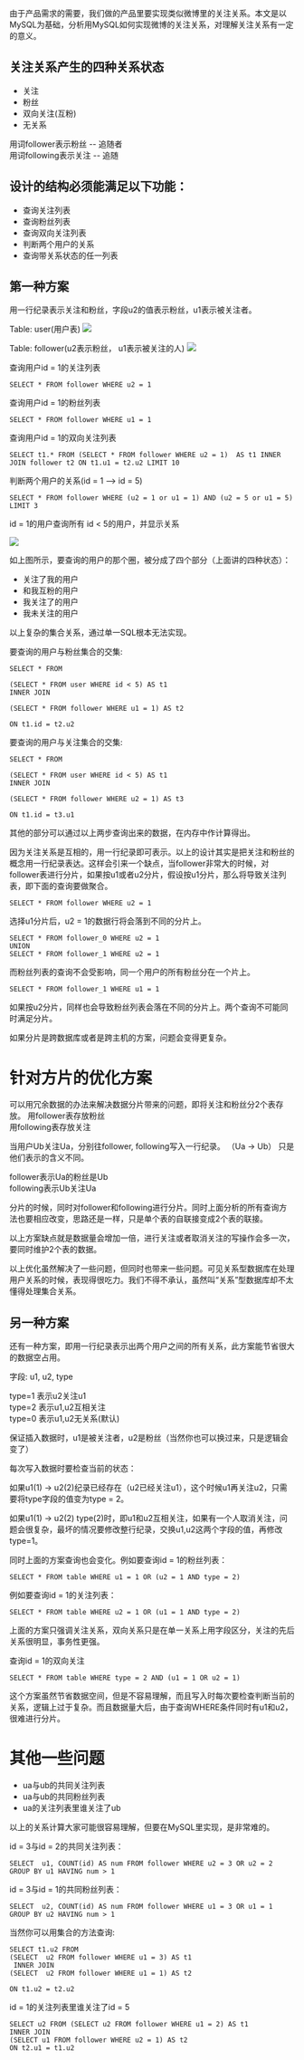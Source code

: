 <!--
author: jockchou
date: 2015-07-23
title: 用MySQL实现微博关注关系的方案分析
tags: MySQL, 微博，关注关系
category: MySQL数据库
status: publish
summary: 由于产品需求的需要，我们做的产品里要实现类似微博里的关注关系。本文是以MySQL为基础，分析用MySQL如何实现微博的关注关系，对理解关注关系有一定的意义。
-->

由于产品需求的需要，我们做的产品里要实现类似微博里的关注关系。本文是以MySQL为基础，分析用MySQL如何实现微博的关注关系，对理解关注关系有一定的意义。

## 关注关系产生的四种关系状态 ##

- 关注
- 粉丝
- 双向关注(互粉)
- 无关系

用词follower表示粉丝		-- 追随者  
用词following表示关注	    -- 追随  


## 设计的结构必须能满足以下功能： ## 

- 查询关注列表
- 查询粉丝列表
- 查询双向关注列表
- 判断两个用户的关系
- 查询带关系状态的任一列表

## 第一种方案 ##
用一行纪录表示关注和粉丝，字段u2的值表示粉丝，u1表示被关注者。

Table: user(用户表)
![](../img/3.png)

Table: follower(u2表示粉丝， u1表示被关注的人)
![](../img/1.png)

查询用户id = 1的关注列表

```
SELECT * FROM follower WHERE u2 = 1
```

查询用户id = 1的粉丝列表

```
SELECT * FROM follower WHERE u1 = 1
```

查询用户id = 1的双向关注列表

```
SELECT t1.* FROM (SELECT * FROM follower WHERE u2 = 1)  AS t1 INNER JOIN follower t2 ON t1.u1 = t2.u2 LIMIT 10
```

判断两个用户的关系(id = 1  --> id = 5)

```
SELECT * FROM follower WHERE (u2 = 1 or u1 = 1) AND (u2 = 5 or u1 = 5) LIMIT 3
```

id = 1的用户查询所有 id < 5的用户，并显示关系

![](../img/2.png)

如上图所示，要查询的用户的那个圈，被分成了四个部分（上面讲的四种状态）：

- 关注了我的用户
- 和我互粉的用户
- 我关注了的用户
- 我未关注的用户

以上复杂的集合关系，通过单一SQL根本无法实现。

要查询的用户与粉丝集合的交集:

```
SELECT * FROM 

(SELECT * FROM user WHERE id < 5) AS t1
INNER JOIN

(SELECT * FROM follower WHERE u1 = 1) AS t2

ON t1.id = t2.u2
```


要查询的用户与关注集合的交集:

```
SELECT * FROM 

(SELECT * FROM user WHERE id < 5) AS t1
INNER JOIN

(SELECT * FROM follower WHERE u2 = 1) AS t3

ON t1.id = t3.u1
```

其他的部分可以通过以上两步查询出来的数据，在内存中作计算得出。

因为关注关系是互相的，用一行纪录即可表示。以上的设计其实是把关注和粉丝的概念用一行纪录表达。这样会引来一个缺点，当follower非常大的时候，对follower表进行分片，如果按u1或者u2分片，假设按u1分片，那么将导致关注列表，即下面的查询要做聚合。

```
SELECT * FROM follower WHERE u2 = 1
```

选择u1分片后，u2 = 1的数据行将会落到不同的分片上。

```
SELECT * FROM follower_0 WHERE u2 = 1
UNION 
SELECT * FROM follower_1 WHERE u2 = 1
```

而粉丝列表的查询不会受影响，同一个用户的所有粉丝分在一个片上。

```
SELECT * FROM follower_1 WHERE u1 = 1
```

如果按u2分片，同样也会导致粉丝列表会落在不同的分片上。两个查询不可能同时满足分片。

如果分片是跨数据库或者是跨主机的方案，问题会变得更复杂。

# 针对方片的优化方案 #

可以用冗余数据的办法来解决数据分片带来的问题，即将关注和粉丝分2个表存放。
用follower表存放粉丝  
用following表存放关注  

当用户Ub关注Ua，分别往follower, following写入一行纪录。 （Ua -> Ub） 只是他们表示的含义不同。

follower表示Ua的粉丝是Ub  
following表示Ub关注Ua  

分片的时候，同时对follower和following进行分片。同时上面分析的所有查询方法也要相应改变，思路还是一样，只是单个表的自联接变成2个表的联接。

以上方案缺点就是数据量会增加一倍，进行关注或者取消关注的写操作会多一次，要同时维护2个表的数据。

以上优化虽然解决了一些问题，但同时也带来一些问题。可见关系型数据库在处理用户关系的时候，表现得很吃力。我们不得不承认，虽然叫“关系”型数据库却不太懂得处理集合关系。


## 另一种方案 ##


还有一种方案，即用一行纪录表示出两个用户之间的所有关系，此方案能节省很大的数据空占用。

字段: u1, u2, type

type=1 表示u2关注u1  
type=2 表示u1,u2互相关注  
type=0 表示u1,u2无关系(默认)  

保证插入数据时，u1是被关注者，u2是粉丝（当然你也可以换过来，只是逻辑会变了）

每次写入数据时要检查当前的状态：

如果u1(1) -> u2(2)纪录已经存在（u2已经关注u1），这个时候u1再关注u2，只需要将type字段的值变为type = 2。

如果u1(1) -> u2(2) type(2)时，即u1和u2互相关注，如果有一个人取消关注，问题会很复杂，最坏的情况要修改整行纪录，交换u1,u2这两个字段的值，再修改type=1。

同时上面的方案查询也会变化。例如要查询id = 1的粉丝列表：

```
SELECT * FROM table WHERE u1 = 1 OR (u2 = 1 AND type = 2)
```
例如要查询id = 1的关注列表：

```
SELECT * FROM table WHERE u2 = 1 OR (u1 = 1 AND type = 2)
```

上面的方案只强调关注关系，双向关系只是在单一关系上用字段区分，关注的先后关系很明显，事务性更强。

查询id = 1的双向关注

```
SELECT * FROM table WHERE type = 2 AND (u1 = 1 OR u2 = 1)
```

这个方案虽然节省数据空间，但是不容易理解，而且写入时每次要检查判断当前的关系，逻辑上过于复杂。而且数据量大后，由于查询WHERE条件同时有u1和u2，很难进行分片。


# 其他一些问题 #

- ua与ub的共同关注列表
- ua与ub的共同粉丝列表
- ua的关注列表里谁关注了ub

以上的关系计算大家可能很容易理解，但要在MySQL里实现，是非常难的。

id = 3与id = 2的共同关注列表：

```
SELECT  u1, COUNT(id) AS num FROM follower WHERE u2 = 3 OR u2 = 2
GROUP BY u1 HAVING num > 1
```
id = 3与id = 1的共同粉丝列表：

```
SELECT  u2, COUNT(id) AS num FROM follower WHERE u1 = 3 OR u1 = 1
GROUP BY u2 HAVING num > 1

```

当然你可以用集合的方法查询:

```
SELECT t1.u2 FROM 
(SELECT  u2 FROM follower WHERE u1 = 3) AS t1
 INNER JOIN
(SELECT  u2 FROM follower WHERE u1 = 1) AS t2

ON t1.u2 = t2.u2
```

id = 1的关注列表里谁关注了id = 5
```
SELECT u2 FROM (SELECT u2 FROM follower WHERE u1 = 2) AS t1
INNER JOIN 
(SELECT u1 FROM follower WHERE u2 = 1) AS t2
ON t2.u1 = t1.u2
```